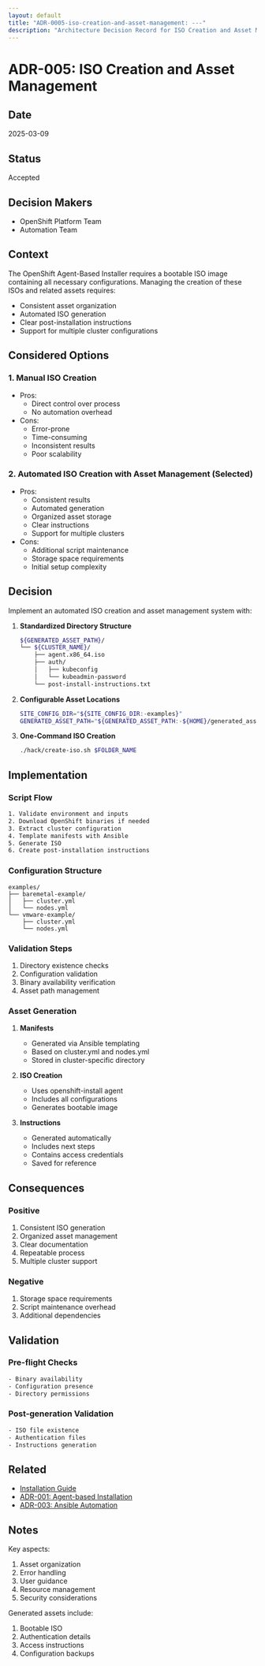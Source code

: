 ```yaml
---
layout: default
title: "ADR-0005-iso-creation-and-asset-management: ---"
description: "Architecture Decision Record for ISO Creation and Asset Management"
---
```


# ADR-005: ISO Creation and Asset Management

## Date
2025-03-09

## Status
Accepted

## Decision Makers
- OpenShift Platform Team
- Automation Team

## Context
The OpenShift Agent-Based Installer requires a bootable ISO image containing all necessary configurations. Managing the creation of these ISOs and related assets requires:
- Consistent asset organization
- Automated ISO generation
- Clear post-installation instructions
- Support for multiple cluster configurations

## Considered Options

### 1. Manual ISO Creation
- Pros:
  - Direct control over process
  - No automation overhead
- Cons:
  - Error-prone
  - Time-consuming
  - Inconsistent results
  - Poor scalability

### 2. Automated ISO Creation with Asset Management (Selected)
- Pros:
  - Consistent results
  - Automated generation
  - Organized asset storage
  - Clear instructions
  - Support for multiple clusters
- Cons:
  - Additional script maintenance
  - Storage space requirements
  - Initial setup complexity

## Decision
Implement an automated ISO creation and asset management system with:

1. **Standardized Directory Structure**
   ```bash
   ${GENERATED_ASSET_PATH}/
   └── ${CLUSTER_NAME}/
       ├── agent.x86_64.iso
       ├── auth/
       │   ├── kubeconfig
       │   └── kubeadmin-password
       └── post-install-instructions.txt
   ```

2. **Configurable Asset Locations**
   ```bash
   SITE_CONFIG_DIR="${SITE_CONFIG_DIR:-examples}"
   GENERATED_ASSET_PATH="${GENERATED_ASSET_PATH:-${HOME}/generated_assets}"
   ```

3. **One-Command ISO Creation**
   ```bash
   ./hack/create-iso.sh $FOLDER_NAME
   ```

## Implementation

### Script Flow
```bash
1. Validate environment and inputs
2. Download OpenShift binaries if needed
3. Extract cluster configuration
4. Template manifests with Ansible
5. Generate ISO
6. Create post-installation instructions
```

### Configuration Structure
```
examples/
├── baremetal-example/
│   ├── cluster.yml
│   └── nodes.yml
└── vmware-example/
    ├── cluster.yml
    └── nodes.yml
```

### Validation Steps
1. Directory existence checks
2. Configuration validation
3. Binary availability verification
4. Asset path management

### Asset Generation
1. **Manifests**
   - Generated via Ansible templating
   - Based on cluster.yml and nodes.yml
   - Stored in cluster-specific directory

2. **ISO Creation**
   - Uses openshift-install agent
   - Includes all configurations
   - Generates bootable image

3. **Instructions**
   - Generated automatically
   - Includes next steps
   - Contains access credentials
   - Saved for reference

## Consequences

### Positive
1. Consistent ISO generation
2. Organized asset management
3. Clear documentation
4. Repeatable process
5. Multiple cluster support

### Negative
1. Storage space requirements
2. Script maintenance overhead
3. Additional dependencies

## Validation

### Pre-flight Checks
```bash
- Binary availability
- Configuration presence
- Directory permissions
```

### Post-generation Validation
```bash
- ISO file existence
- Authentication files
- Instructions generation
```

## Related
- [Installation Guide](../installation-guide)
- [ADR-001: Agent-based Installation](0001-agent-based-installation-approach)
- [ADR-003: Ansible Automation](0003-ansible-automation-approach)

## Notes
Key aspects:
1. Asset organization
2. Error handling
3. User guidance
4. Resource management
5. Security considerations

Generated assets include:
1. Bootable ISO
2. Authentication details
3. Access instructions
4. Configuration backups
